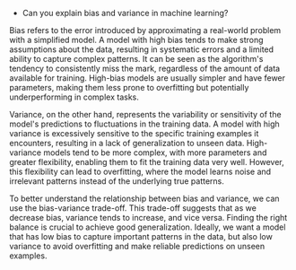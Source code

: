 - Can you explain bias and variance in machine learning?
  
Bias refers to the error introduced by approximating a real-world problem with a simplified model. A model with high bias tends to make strong assumptions about the data, resulting in systematic errors and a limited ability to capture complex patterns. It can be seen as the algorithm's tendency to consistently miss the mark, regardless of the amount of data available for training. High-bias models are usually simpler and have fewer parameters, making them less prone to overfitting but potentially underperforming in complex tasks.

Variance, on the other hand, represents the variability or sensitivity of the model's predictions to fluctuations in the training data. A model with high variance is excessively sensitive to the specific training examples it encounters, resulting in a lack of generalization to unseen data. High-variance models tend to be more complex, with more parameters and greater flexibility, enabling them to fit the training data very well. However, this flexibility can lead to overfitting, where the model learns noise and irrelevant patterns instead of the underlying true patterns.

To better understand the relationship between bias and variance, we can use the bias-variance trade-off. This trade-off suggests that as we decrease bias, variance tends to increase, and vice versa. Finding the right balance is crucial to achieve good generalization. Ideally, we want a model that has low bias to capture important patterns in the data, but also low variance to avoid overfitting and make reliable predictions on unseen examples.
